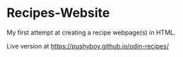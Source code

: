 # Recipes-Website
My first attempt at creating a recipe webpage(s) in HTML.

Live version at https://pushyboy.github.io/odin-recipes/


